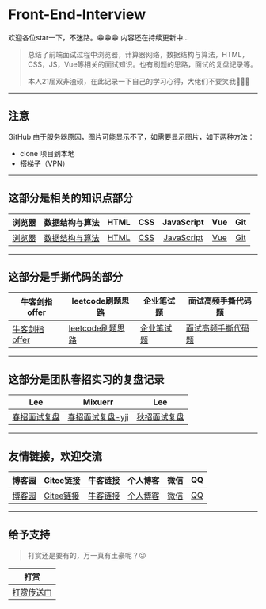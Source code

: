 # Front-End-Interview

欢迎各位star一下，不迷路。😁😁😁  内容还在持续更新中...

> 总结了前端面试过程中浏览器，计算器网络，数据结构与算法，HTML，CSS，JS，Vue等相关的面试知识。也有刷题的思路，面试的复盘记录等。
>
> 本人21届双非渣硕，在此记录一下自己的学习心得，大佬们不要笑我🤣🤣🤣

---

## 注意

GitHub 由于服务器原因，图片可能显示不了，如需要显示图片，如下两种方法：

- clone 项目到本地
- 搭梯子（VPN）

---

## 这部分是相关的知识点部分

|浏览器|数据结构与算法|HTML|CSS|JavaScript|Vue|Git
|:-----:|:-----:|:-----:|:-----:|:-----:|:-----:|:-----:|
|[浏览器](./01.浏览器/浏览器.md)|[数据结构与算法](./02.数据结构与算法/数据结构与算法.md)|[HTML](03.HTML/html.md)|[CSS](./04.CSS/css.md)|[JavaScript](05.JavaScript/js.md)|[Vue](./06.Vue/vue.md)|[Git](./10.git常用指令/git常用指令.md)

---

## 这部分是手撕代码的部分

|牛客剑指offer|leetcode刷题思路|企业笔试题|面试高频手撕代码题|
|---|---|---|---|
|[牛客剑指offer](./07.算法刷题/牛客网%20-%20剑指offer.md)|[leetcode刷题思路](./07.算法刷题/leetcode思路.md)|[企业笔试题](./07.算法刷题/牛客网%20-%20企业笔试题.md)|[面试高频手撕代码题](./08.面试高频手撕代码题/面试高频手撕代码题.md)|

---

## 这部分是团队春招实习的复盘记录

|Lee|Mixuerr|Lee|
|:------:|:------:|:------:|
|[春招面试复盘](./09.面试复盘/春招面试复盘.md)|[春招面试复盘-yjj](./09.面试复盘/春招面试复盘-yjj.md)|[秋招面试复盘](./09.面试复盘/秋招面试复盘.md)|

---

## 友情链接，欢迎交流

|博客园|Gitee链接|牛客链接|个人博客|微信 |QQ|
|---|---|---|---|---|---|
|[博客园](https://www.cnblogs.com/muzidaitou)|[Gitee链接](https://gitee.com/lee_van)|[牛客链接](https://www.nowcoder.com/profile/549508843)|[个人博客](https://lf2021.github.io/)|[微信](./images/vx.jpg)|[QQ](./images/qq.jpg)|

---

## 给予支持

> 打赏还是要有的，万一真有土豪呢？😜

|打赏|
|:---:|
|[打赏传送门](./images/收款码.png)|
